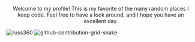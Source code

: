 <p align="center"> 
  Welcome to my profile! This is my favorite of the many random places I keep code. Feel free to have a look around, and I hope you have an excellent day.
</p>

![russ360](https://user-images.githubusercontent.com/85079092/155898342-6174b7ed-1a3e-4740-8f31-52554ebb259d.png)
![github-contribution-grid-snake](https://user-images.githubusercontent.com/85079092/155672511-5231d8b6-37a5-4cbf-92a1-571c8d2962f4.svg)

